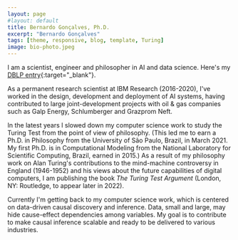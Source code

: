 ```yaml
---
layout: page
#layout: default
title: Bernardo Gonçalves, Ph.D.
excerpt: "Bernardo Gonçalves"
tags: [theme, responsive, blog, template, Turing]
image: bio-photo.jpeg
---
```


I am a scientist, engineer and philosopher in AI and data science. Here's my [DBLP entry](https://dblp.org/pid/35/1880.html){:target="_blank"}.

As a permanent research scientist at IBM Research (2016-2020), I've worked in the design, development and deployment of AI systems, having contributed to large joint-development projects with oil & gas companies such as Galp Energy, Schlumberger and Grazprom Neft. 

In the latest years I slowed down my computer science work to study the Turing Test from the point of view of philosophy. (This led me to earn a Ph.D. in Philosophy from the University of São Paulo, Brazil, in March 2021. My first Ph.D. is in Computational Modeling from the National Laboratory for Scientific Computing, Brazil, earned in 2015.) As a result of my philosophy work on Alan Turing's contributions to the mind-machine controversy in England (1946-1952) and his views about the future capabilities of digital computers, I am publishing the book _The Turing Test Argument_ (London, NY: Routledge, to appear later in 2022). 

Currently I'm getting back to my computer science work, which is centered on data-driven causal discovery and inference. Data, small and large, may hide cause-effect dependencies among variables. My goal is to contribute to make causal inference scalable and ready to be delivered to various industries. 

